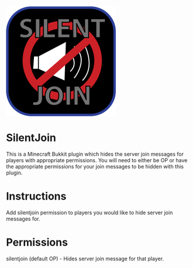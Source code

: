 ![SilentJoin](/SilentJoin-Logo.png?raw=true "SilentJoin")

SilentJoin
===========
This is a Minecraft Bukkit plugin which hides the server join messages for players with appropriate permissions.  You will need to either be OP or have the appropriate permissions for your join messages to be hidden with this plugin.

Instructions
===========
Add silentjoin permission to players you would like to hide server join messages for.

Permissions
===========
silentjoin (default OP) - Hides server join message for that player.